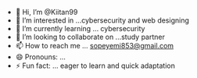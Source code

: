 - 👋 Hi, I’m @Kiitan99
- 👀 I’m interested in ...cybersecurity and web designing  
- 🌱 I’m currently learning ... cybersecurity 
- 💞️ I’m looking to collaborate on ...study partner 
- 📫 How to reach me ... sopeyemi853@gmail.com
- 😄 Pronouns: ...
- ⚡ Fun fact: ... eager to learn and quick adaptation
<!---
Kiitan99/Kiitan99 is a ✨ special ✨ repository because its `README.md` (this file) appears on your GitHub profile.
You can click the Preview link to take a look at your changes.
--->
